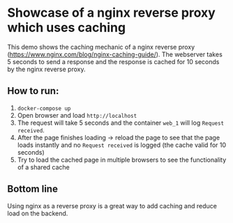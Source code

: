 # Showcase of a nginx reverse proxy which uses caching

This demo shows the caching mechanic of a nginx reverse proxy (https://www.nginx.com/blog/nginx-caching-guide/).
The webserver takes 5 seconds to send a response and the response is cached for 10 seconds by the nginx reverse proxy.

## How to run:
1. `docker-compose up`
2. Open browser and load `http://localhost`
3. The request will take 5 seconds and the container `web_1` will log `Request received`.
4. After the page finishes loading -> reload the page to see that the page loads instantly and no `Request received` is logged (the cache valid for 10 seconds)
5. Try to load the cached page in multiple browsers to see the functionality of a shared cache

## Bottom line
Using nginx as a reverse proxy is a great way to add caching and reduce load on the backend.
